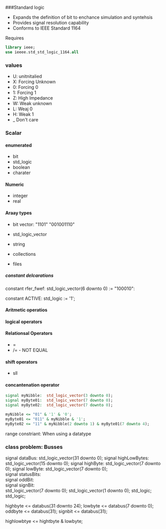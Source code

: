 ###Standard logic
   - Expands the definition of bit to enchance simulation and syntehsis
   - Provides signal resolution capability
   - Conforms to IEEE Standard 1164

  Requires
  ``` vhdl
  library ieee;
  use ieeee.std_std_logic_1164.all
  ```

 ### values
 - U: unitnitalied
 - X: Forcing Unknown
 - 0: Forcing 0
 - 1: Forcing 1
 - Z: High Impedance
 - W: Weak unknown
 - L: Weaj 0
 - H: Weak 1
 - _ Don't care

### Scalar

#### enumerated
- bit
- std_logic
- boolean
- charater
#### Numeric
- integer
- real

#### Araay types
- bit vector: "1101" "001001110"
- std_logic_vector
- string

- collections
- files

##### constant delcarations

constant rfer_fwef: std_logic_vector(6 downto 0) := "100010":

constant ACTIVE: std_logic := '1';

#### Aritmetic operatios

#### logical operators

#### Relationsal Operators
- =
- /= - NOT EQUAL

#### shift operators
- sll

#### concantenation operator
``` vhdl
signal myNibble:  std_logic_vector(3 downto 0);
signal myByte01:  std_logic_vector(7 downto 0);
signal myByte02:  std_logic_vector(7 downto 0);

myNibble <= "01" & '1' & '0';
myByte01 <= "011" & myNibble & '1';
myByte02 <= "11" & myNibble(2 downto 1) & myByte01(7 downto 4);
```


range constriant: When using a datatype 




### class problem: Busses

signal dataBus:  std_logic_vector(31 downto 0); 
signal highLowBytes: std_logic_vector(15 downto 0); 
signal highByte: std_logic_vector(7 downto 0); 
signal lowByte: std_logic_vector(7 downto 0);     
signal statusBits:  
signal oddBit:      
signal signBit:   
std_logic_vector(7 downto 0); 
std_logic_vector(1 downto 0); std_logic; std_logic;

highbyte <= databus(31 downto 24);
lowbyte <= databus(7 downto 0);
oddbyte <= databus(31);
signbit <= databus(31);

highlowbtye <= hightbyte & lowbyte;
